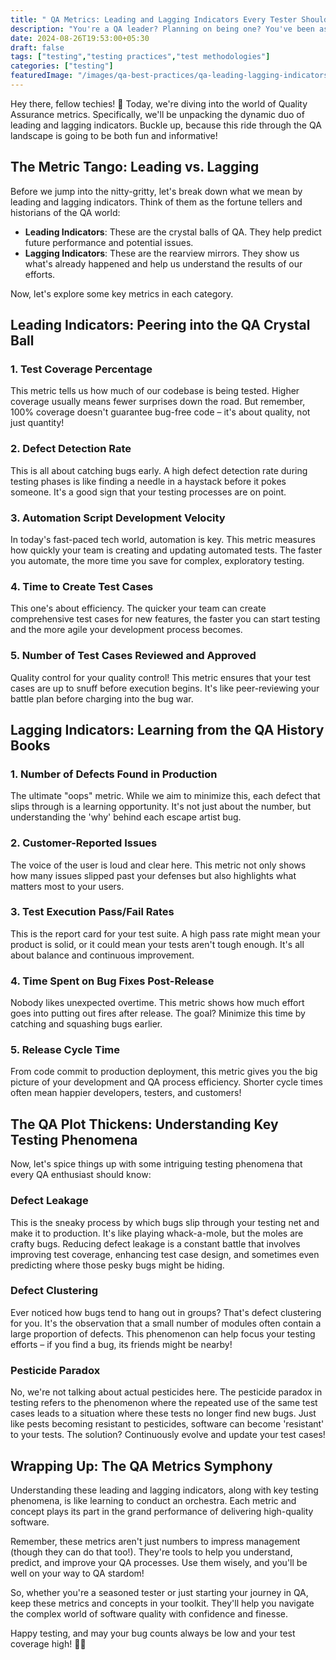 ```yaml
---
title: " QA Metrics: Leading and Lagging Indicators Every Tester Should Know"
description: "You're a QA leader? Planning on being one? You've been asked for your north-star metric?"
date: 2024-08-26T19:53:00+05:30
draft: false
tags: ["testing","testing practices","test methodologies"]
categories: ["testing"]
featuredImage: "/images/qa-best-practices/qa-leading-lagging-indicators.webp"
---
```


Hey there, fellow techies! 👋 Today, we're diving into the world of Quality Assurance metrics. Specifically, we'll be unpacking the dynamic duo of leading and lagging indicators. Buckle up, because this ride through the QA landscape is going to be both fun and informative!

## The Metric Tango: Leading vs. Lagging

Before we jump into the nitty-gritty, let's break down what we mean by leading and lagging indicators. Think of them as the fortune tellers and historians of the QA world:

- **Leading Indicators**: These are the crystal balls of QA. They help predict future performance and potential issues.
- **Lagging Indicators**: These are the rearview mirrors. They show us what's already happened and help us understand the results of our efforts.

Now, let's explore some key metrics in each category.

## Leading Indicators: Peering into the QA Crystal Ball

### 1. Test Coverage Percentage

This metric tells us how much of our codebase is being tested. Higher coverage usually means fewer surprises down the road. But remember, 100% coverage doesn't guarantee bug-free code – it's about quality, not just quantity!

### 2. Defect Detection Rate

This is all about catching bugs early. A high defect detection rate during testing phases is like finding a needle in a haystack before it pokes someone. It's a good sign that your testing processes are on point.

### 3. Automation Script Development Velocity

In today's fast-paced tech world, automation is key. This metric measures how quickly your team is creating and updating automated tests. The faster you automate, the more time you save for complex, exploratory testing.

### 4. Time to Create Test Cases

This one's about efficiency. The quicker your team can create comprehensive test cases for new features, the faster you can start testing and the more agile your development process becomes.

### 5. Number of Test Cases Reviewed and Approved

Quality control for your quality control! This metric ensures that your test cases are up to snuff before execution begins. It's like peer-reviewing your battle plan before charging into the bug war.

## Lagging Indicators: Learning from the QA History Books

### 1. Number of Defects Found in Production

The ultimate "oops" metric. While we aim to minimize this, each defect that slips through is a learning opportunity. It's not just about the number, but understanding the 'why' behind each escape artist bug.

### 2. Customer-Reported Issues

The voice of the user is loud and clear here. This metric not only shows how many issues slipped past your defenses but also highlights what matters most to your users.

### 3. Test Execution Pass/Fail Rates

This is the report card for your test suite. A high pass rate might mean your product is solid, or it could mean your tests aren't tough enough. It's all about balance and continuous improvement.

### 4. Time Spent on Bug Fixes Post-Release

Nobody likes unexpected overtime. This metric shows how much effort goes into putting out fires after release. The goal? Minimize this time by catching and squashing bugs earlier.

### 5. Release Cycle Time

From code commit to production deployment, this metric gives you the big picture of your development and QA process efficiency. Shorter cycle times often mean happier developers, testers, and customers!

## The QA Plot Thickens: Understanding Key Testing Phenomena

Now, let's spice things up with some intriguing testing phenomena that every QA enthusiast should know:

### Defect Leakage

This is the sneaky process by which bugs slip through your testing net and make it to production. It's like playing whack-a-mole, but the moles are crafty bugs. Reducing defect leakage is a constant battle that involves improving test coverage, enhancing test case design, and sometimes even predicting where those pesky bugs might be hiding.

### Defect Clustering

Ever noticed how bugs tend to hang out in groups? That's defect clustering for you. It's the observation that a small number of modules often contain a large proportion of defects. This phenomenon can help focus your testing efforts – if you find a bug, its friends might be nearby!

### Pesticide Paradox

No, we're not talking about actual pesticides here. The pesticide paradox in testing refers to the phenomenon where the repeated use of the same test cases leads to a situation where these tests no longer find new bugs. Just like pests becoming resistant to pesticides, software can become 'resistant' to your tests. The solution? Continuously evolve and update your test cases!

## Wrapping Up: The QA Metrics Symphony

Understanding these leading and lagging indicators, along with key testing phenomena, is like learning to conduct an orchestra. Each metric and concept plays its part in the grand performance of delivering high-quality software.

Remember, these metrics aren't just numbers to impress management (though they can do that too!). They're tools to help you understand, predict, and improve your QA processes. Use them wisely, and you'll be well on your way to QA stardom!

So, whether you're a seasoned tester or just starting your journey in QA, keep these metrics and concepts in your toolkit. They'll help you navigate the complex world of software quality with confidence and finesse.

Happy testing, and may your bug counts always be low and your test coverage high! 🐞✨